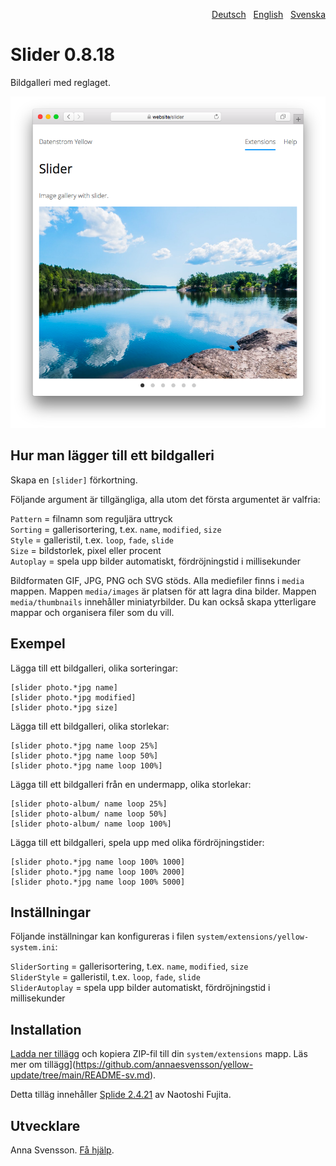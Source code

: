 <p align="right"><a href="README-de.md">Deutsch</a> &nbsp; <a href="README.md">English</a> &nbsp; <a href="README-sv.md">Svenska</a></p>

# Slider 0.8.18

Bildgalleri med reglaget.

<p align="center"><img src="slider-screenshot.png?raw=true" alt="Skärmdump"></p>

## Hur man lägger till ett bildgalleri

Skapa en `[slider]` förkortning.

Följande argument är tillgängliga, alla utom det första argumentet är valfria:

`Pattern` = filnamn som reguljära uttryck  
`Sorting` = gallerisortering, t.ex. `name`, `modified`, `size`  
`Style` = galleristil, t.ex. `loop`, `fade`, `slide`  
`Size` = bildstorlek, pixel eller procent  
`Autoplay` = spela upp bilder automatiskt, fördröjningstid i millisekunder  

Bildformaten GIF, JPG, PNG och SVG stöds. Alla mediefiler finns i `media` mappen.
Mappen `media/images` är platsen för att lagra dina bilder. Mappen `media/thumbnails` innehåller miniatyrbilder. Du kan också skapa ytterligare mappar och organisera filer som du vill.

## Exempel

Lägga till ett bildgalleri, olika sorteringar:

    [slider photo.*jpg name]
    [slider photo.*jpg modified]
    [slider photo.*jpg size]

Lägga till ett bildgalleri, olika storlekar:

    [slider photo.*jpg name loop 25%]
    [slider photo.*jpg name loop 50%]
    [slider photo.*jpg name loop 100%]

Lägga till ett bildgalleri från en undermapp, olika storlekar:

    [slider photo-album/ name loop 25%]
    [slider photo-album/ name loop 50%]
    [slider photo-album/ name loop 100%]

Lägga till ett bildgalleri, spela upp med olika fördröjningstider:

    [slider photo.*jpg name loop 100% 1000]
    [slider photo.*jpg name loop 100% 2000]
    [slider photo.*jpg name loop 100% 5000]

## Inställningar

Följande inställningar kan konfigureras i filen `system/extensions/yellow-system.ini`:

`SliderSorting` = gallerisortering, t.ex. `name`, `modified`, `size`  
`SliderStyle` = galleristil, t.ex. `loop`, `fade`, `slide`  
`SliderAutoplay` = spela upp bilder automatiskt, fördröjningstid i millisekunder  

## Installation

[Ladda ner tillägg](https://github.com/annaesvensson/yellow-slider/archive/main.zip) och kopiera ZIP-fil till din `system/extensions` mapp. Läs mer om tillägg](https://github.com/annaesvensson/yellow-update/tree/main/README-sv.md).

Detta tilläg innehåller [Splide 2.4.21](https://github.com/Splidejs/splide) av Naotoshi Fujita.

## Utvecklare

Anna Svensson. [Få hjälp](https://datenstrom.se/sv/yellow/help/).
